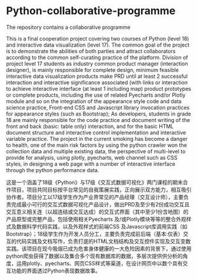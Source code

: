 # Python-collaborative-programme
The repository contains a collaborative programme 

This is a final cooperation project covering two courses of Python (level 18) and interactive data visualization (level 17). The common goal of the project is to demonstrate the abilities of both parties and attract collaborators according to the common self-curating practice of the platform. Division of project level 17 students as industry common product manager (interaction designer), is mainly responsible for complete design, minimum feasible interactive data visualization products make PRD until at least 2 successful interaction and interactive significance associated (with links or interaction to achieve interactive interface (at least 1 including map) product prototypes or complete products, including the use of related Pyecharts and/or Plotly module and so on the integration of the appearance style code and data science practice, Front-end CSS and Javascript library invocation practices for appearance styles (such as Bootstrap); As developers, students in grade 18 are mainly responsible for the code practice and document writing of the front and back (basic: table only) interaction, and for the basic HTML document structure and interactive control implementation and interactive variable practice. The project in the current smoking has become a danger to health, one of the main risk factors by using the python crawler won the collection data and multiple existing data, the perspective of multi-level to provide for analysis, using plotly, pyecharts, web channel such as CSS styles, in designing a web page with a number of interactive interface through the python performance data.

这是一个涵盖了18级《Python》与17级《交互式数据可视化》两门课程的期末合作项目，项目共同目标按平台常见的自我策展实践，正向展示双方能力，相互吸引协作者。项目分工以17级学生作为产业界常见的产品经理（交互设计师），主要负责完成最小可行的交互式数据可视化产品设计，做出PRD及至少有2份成功交互且交互意义相关连（以超连结或交互达成）的交互式界面（其中至少1份含地图）的产品原型或完整产品，包括使用相关Pyecharts 及/或Plotly模块等等的整合外观样式及数据科学代码实践，以及外观样式的前端CSS 及Javascript库调用实践（如Bootstrap）；18级学生作为开发人员分工，主要负责完成前后端（基本:仅表）交互的代码实践及文档写作，负责打底的HTML文档结构及交互控件实现及交互变数实践。该项目在现今吸烟已成为危害身体健康的一大危险因素的背景下，通过使用python爬虫获得了数据以及集合多个现有数据库的数据，多层次提供供分析的角度，运用plotly、pyecharts、网页CSS样式等渠道，在设计网页中以数个具有交互功能的界面透过Python表现数据故事。
